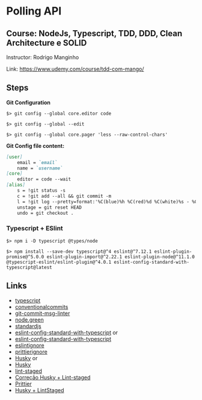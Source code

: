 # Polling API

## Course: NodeJs, Typescript, TDD, DDD, Clean Architecture e SOLID

Instructor: Rodrigo Manginho

Link: https://www.udemy.com/course/tdd-com-mango/

## Steps

**Git Configuration**

```console
$> git config --global core.editor code

$> git config --global --edit

$> git config --global core.pager 'less --raw-control-chars'
```

**Git Config file content:**
```markdown
[user]
    email = `email`
    name = `username`
[core]
    editor = code --wait
[alias]
    s = !git status -s
    c = !git add --all && git commit -m
    l = !git log --pretty=format:'%C(blue)%h %C(red)%d %C(white)%s - %C(cyan)%cn, %C(green)%cr'
    unstage = git reset HEAD
    undo = git checkout .
```

### Typescript + ESlint

```console
$> npm i -D typescript @types/node
```

```console
$> npm install --save-dev typescript@^4 eslint@^7.12.1 eslint-plugin-promise@^5.0.0 eslint-plugin-import@^2.22.1 eslint-plugin-node@^11.1.0 @typescript-eslint/eslint-plugin@^4.0.1 eslint-config-standard-with-typescript@latest
```

## Links

- [typescript](https://www.typescriptlang.org/)
- [conventionalcommits](https://www.conventionalcommits.org/en/v1.0.0/#specification)
- [git-commit-msg-linter](https://www.npmjs.com/package/git-commit-msg-linter)
- [node.green](https://node.green/#ES2020)
- [standardjs](https://standardjs.com/)
- [eslint-config-standard-with-typescript](https://github.com/standard/eslint-config-standard-with-typescript) or
- [eslint-config-standard-with-typescript](https://www.npmjs.com/package/eslint-config-standard-with-typescript)
- [eslintignore](https://eslint.org/docs/user-guide/configuring/ignoring-code#the-eslintignore-file) 
- [prittierignore](https://prettier.io/docs/en/ignore.html)
- [Husky](https://github.com/typicode/husky) or
- [Husky](https://typicode.github.io/husky/#/) 
- [lint-staged](https://github.com/okonet/lint-staged)
- [Correção Husky + Lint-staged](https://stackoverflow.com/questions/66109623/husky-lint-staged-not-working-on-windows-command-not-found)
- [Prittier](https://www.npmjs.com/package/prettier) 
- [Husky + LintStaged](https://laurieontech.com/posts/husky/)
 

